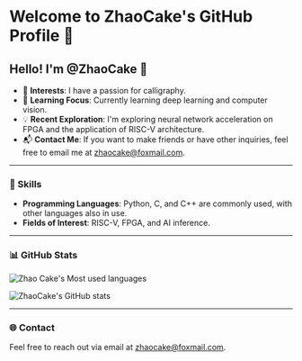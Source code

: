 # Welcome to ZhaoCake's GitHub Profile 🎉

## Hello! I'm @ZhaoCake 👋

- 🌟 **Interests**: I have a passion for calligraphy.
- 🚀 **Learning Focus**: Currently learning deep learning and computer vision.
- 💡 **Recent Exploration**: I'm exploring neural network acceleration on FPGA and the application of RISC-V architecture.
- 📬 **Contact Me**: If you want to make friends or have other inquiries, feel free to email me at [zhaocake@foxmail.com](mailto:zhaocake@foxmail.com).

---

### 🔧 Skills

- **Programming Languages**: Python, C, and C++ are commonly used, with other languages also in use.
- **Fields of Interest**: RISC-V, FPGA, and AI inference.

---

### 📊 GitHub Stats

![Zhao Cake's Most used languages](https://github-readme-stats.vercel.app/api/top-langs/?username=zhaocake&hide_border=true&langs_count=8&theme=gruvbox&hide=html&layout=compact)

![ZhaoCake's GitHub stats](https://github-readme-stats.vercel.app/api?username=zhaocake&show_icons=true&theme=gruvbox&count_private=true)

---

### 🌐 Contact

Feel free to reach out via email at [zhaocake@foxmail.com](mailto:zhaocake@foxmail.com).



